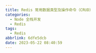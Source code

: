 ```yaml
---
title: Redis 常用数据类型及操作命令（CRUD）
categories:
  - Node 全栈开发
  - Redis
tags:
  - Redis
abbrlink: 6dfe5dcb
date: 2023-05-22 08:40:59
---
```


